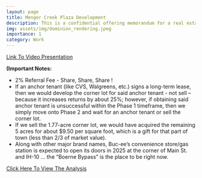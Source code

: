 ```yaml
---
layout: page
title: Menger Creek Plaza Development
description: This is a confidential offering memorandum for a real estate project that I am developing out in "Booming Boerne" (Northside San Antonio, TX).
img: assets/img/dominion_rendering.jpeg
importance: 1
category: Work
---
```


[Link To Video Presentation](https://www.youtube.com/channel/UC0IK7goHLAzBrbpaO8Qxb9g)


**(Important Notes:**
<ul>
  <li>2% Referral Fee - Share, Share, Share !</li>
  <li>If an anchor tenant (like CVS, Walgreens, etc.) signs a long-term lease, then we would develop the corner lot for said anchor tenant - not sell – because it increases returns by about 25%; however, if obtaining said anchor tenant is unsuccessful within the Phase 1 timeframe, then we simply move onto Phase 2 and wait for an anchor tenant or sell the corner lot.</li>
  <li>If we sell the 1.77-acre corner lot, we would have acquired the remaining 5 acres for about $9.50 per square foot, which is a gift for that part of town (less than 2/3 of market value).</li>
  <li>Along with other major brand names, Buc-ee’s convenience store/gas station is expected to open its doors in 2025 at the corner of Main St. and IH-10 ... the “Boerne Bypass” is the place to be right now.</li>
</ul>


[Click Here To View The Analysis](https:///santigtz95.github.io/assets/pdf/Menger_Creek_Project.pdf)
